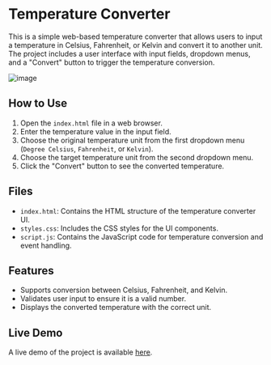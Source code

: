 # Temperature Converter

This is a simple web-based temperature converter that allows users to input a temperature in Celsius, Fahrenheit, or Kelvin and convert it to another unit. The project includes a user interface with input fields, dropdown menus, and a "Convert" button to trigger the temperature conversion.

![image](https://github.com/ankitjhagithub21/OIBSIP/assets/91364014/ce56e8cb-f1fa-40c9-b75f-19897e6a6c3a)

## How to Use

1. Open the `index.html` file in a web browser.
2. Enter the temperature value in the input field.
3. Choose the original temperature unit from the first dropdown menu (`Degree Celsius`, `Fahrenheit`, or `Kelvin`).
4. Choose the target temperature unit from the second dropdown menu.
5. Click the "Convert" button to see the converted temperature.

## Files

- `index.html`: Contains the HTML structure of the temperature converter UI.
- `styles.css`: Includes the CSS styles for the UI components.
- `script.js`: Contains the JavaScript code for temperature conversion and event handling.

## Features

- Supports conversion between Celsius, Fahrenheit, and Kelvin.
- Validates user input to ensure it is a valid number.
- Displays the converted temperature with the correct unit.

## Live Demo

A live demo of the project is available [here](https://temperature-converter-infobyte-task.netlify.app/).
